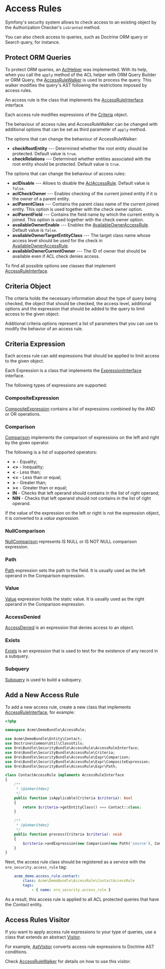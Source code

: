 # Access Rules

Symfony's security system allows to check access to an existing object by the Authorization Checker's `isGranted` method. 

You can also check access to queries, such as Doctrine ORM query or Search query, for instance. 

## Protect ORM Queries

To protect ORM queries, an [AclHelper](../../ORM/Walker/AclHelper.php) was implemented. With its help, when you
call the `apply` method of the ACL helper with ORM Query Builder or ORM Query, the [AccessRuleWalker](../../ORM/Walker/AccessRuleWalker.php) is used
to process the query. This walker modifies the query's AST following the restrictions imposed by access rules.

An access rule is the class that implements the [AccessRuleInterface](../../AccessRule/AccessRuleInterface.php) interface. 

Each access rule modifies expressions of the [Criteria](../../AccessRule/Criteria.php) object.

The behaviour of access rules and AccessRuleWalker can be changed with additional options that can be set as third parameter of `apply` method.

The options that can change the behaviour of AccessRuleWalker:

- **checkRootEntity** --- Determined whether the root entity should be protected. Default value is `true`.
- **checkRelations** --- Determined whether entities associated with the root entity should be protected. Default value is `true`.

The options that can change the behaviour of access rules:

 - **aclDisable** --- Allows to disable the [AclAccessRule](../../AccessRule/AclAccessRule.php). Default value is `false`.
 - **aclCheckOwner** --- Enables checking of the current joined entity if it is the owner of a parent entity.
 - **aclParentClass** --- Contains the parent class name of the current joined entity. This option is used together with the check owner option.
 - **aclParentField** --- Contains the field name by which the current entity is joined. This option is used together with the check owner option.
 - **availableOwnerEnable** --- Enables the [AvailableOwnerAccessRule](../../AccessRule/AvailableOwnerAccessRule.php). Default value is `false`.
 - **availableOwnerTargetEntityClass**  --- The target class name whose access level should be used for the check in [AvailableOwnerAccessRule](../../AccessRule/AvailableOwnerAccessRule.php).
 - **availableOwnerCurrentOwner** --- The ID of owner that should be available even if ACL check denies access.

To find all possible options see classes that implement [AccessRuleInterface](../../AccessRule/AccessRuleInterface.php).

## Criteria Object

The criteria holds the necessary information about the type of query being checked, the object that should be checked, 
the access level, additional options and the expression that should be added to the query to limit access to the given object.

Additional criteria options represent a list of parameters that you can use to modify the behavior of an access rule.

## Criteria Expression
 
Each access rule can add expressions that should be applied to limit access to the given object.

Each Expression is a class that implements the [ExpressionInterface](../../AccessRule/Expr/ExpressionInterface.php) interface.

The following types of expressions are supported:

### CompositeExpression

[CompositeExpression](../../AccessRule/Expr/CompositeExpression.php) contains a list of expressions combined by the AND or OR operations.

### Comparison

[Comparison](../../AccessRule/Expr/Comparison.php) implements the comparison of expressions on the left and right by the given operator.

The following is a list of supported operators:

 - **=** - Equality;
 - **<>** - Inequality;
 - **<** - Less than;
 - **<=** - Less than or equal;
 - **\>** - Greater than;
 - **\>=** - Greater than or equal;
 - **IN** - Checks that left operand should contains in the list of right operand;
 - **NIN** - Checks that left operand should not contains in the list of right operand.
 
If the value of the expression on the left or right is not the expression object, it is converted to a *value expression*.

### NullComparison

[NullComparison](../../AccessRule/Expr/NullComparison.php) represents IS NULL or IS NOT NULL comparison expression.

### Path

[Path](../../AccessRule/Expr/Path.php) expression sets the path to the field. It is usually used as the left operand in the Comparison expression.

### Value

[Value](../../AccessRule/Expr/Value.php) expression holds the static value. It is usually used as the right operand in the Comparison expression.

### AccessDenied

[AccessDenied](../../AccessRule/Expr/AccessDenied.php) is an expression that denies access to an object.

### Exists

[Exists](../../AccessRule/Expr/Exists.php) is an expression that is used to test for the existence of any record in a subquery.

### Subquery

[Subquery](../../AccessRule/Expr/Subquery.php) is used to build a subquery.

## Add a New Access Rule

To add a new access rule, create a new class that implements [AccessRuleInterface](../../AccessRule/AccessRuleInterface.php), for example:

``` php
<?php

namespace Acme\DemoBundle\AccessRule;

use Acme\DemoBundle\Entity\Contact;
use Doctrine\Common\Util\ClassUtils;
use Oro\Bundle\SecurityBundle\AccessRule\AccessRuleInterface;
use Oro\Bundle\SecurityBundle\AccessRule\Criteria;
use Oro\Bundle\SecurityBundle\AccessRule\Expr\Comparison;
use Oro\Bundle\SecurityBundle\AccessRule\Expr\CompositeExpression;
use Oro\Bundle\SecurityBundle\AccessRule\Expr\Path;

class ContactAccessRule implements AccessRuleInterface
{
    /**
     * {@inheritdoc}
     */
    public function isApplicable(Criteria $criteria): bool
    {
        return $criteria->getEntityClass() === Contact::class;
    }

    /**
     * {@inheritdoc}
     */
    public function process(Criteria $criteria): void
    {
        $criteria->andExpression(new Comparison(new Path('source'), Comparison::EQ, 'call'));
    }
}
```

Next, the access rule class should be registered as a service with the `oro_security.access_rule` tag:

``` yaml
    acme_demo.access_rule.contact:
        class: Acme\DemoBundle\AccessRule\ContactAccessRule
        tags:
            - { name: oro_security.access_rule }
```

As a result, this access rule is applied to all ACL protected queries that have the *Contact* entity.

## Access Rules Visitor

If you want to apply access rule expressions to your type of queries, use a class that extends an abstract [Visitor](../../AccessRule/Visitor.php).

For example, [AstVisitor](../../ORM/Walker/AstVisitor.php) converts access rule expressions to Doctrine AST conditions.

Check [AccessRuleWalker](../../ORM/Walker/AccessRuleWalker.php) for details on how to use this visitor.
